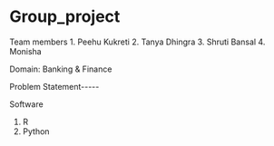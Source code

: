 # Group_project
 Team members
    1. Peehu Kukreti
    2. Tanya Dhingra
    3. Shruti Bansal
    4. Monisha 

 Domain: Banking & Finance 

 Problem Statement-----

 Software 
   1. R
   2. Python
   

   
